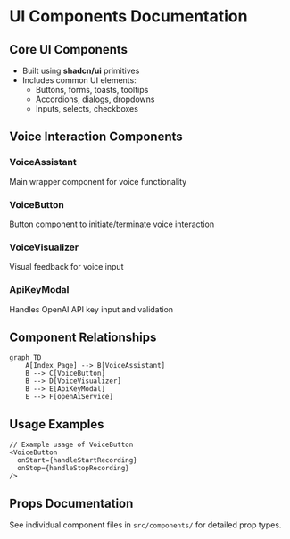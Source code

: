 # UI Components Documentation

## Core UI Components
- Built using **shadcn/ui** primitives
- Includes common UI elements:
  - Buttons, forms, toasts, tooltips
  - Accordions, dialogs, dropdowns
  - Inputs, selects, checkboxes

## Voice Interaction Components
### VoiceAssistant
Main wrapper component for voice functionality

### VoiceButton
Button component to initiate/terminate voice interaction

### VoiceVisualizer
Visual feedback for voice input

### ApiKeyModal
Handles OpenAI API key input and validation

## Component Relationships
```mermaid
graph TD
    A[Index Page] --> B[VoiceAssistant]
    B --> C[VoiceButton]
    B --> D[VoiceVisualizer]
    B --> E[ApiKeyModal]
    E --> F[openAiService]
```

## Usage Examples
```tsx
// Example usage of VoiceButton
<VoiceButton 
  onStart={handleStartRecording}
  onStop={handleStopRecording}
/>
```

## Props Documentation
See individual component files in `src/components/` for detailed prop types.